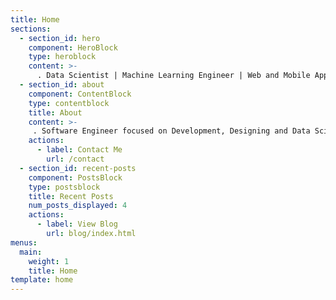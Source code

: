 ```yaml
---
title: Home
sections:
  - section_id: hero
    component: HeroBlock
    type: heroblock
    content: >-
      . Data Scientist | Machine Learning Engineer | Web and Mobile App Developer | Writer | Blockchain Enthusiast.
  - section_id: about
    component: ContentBlock
    type: contentblock
    title: About
    content: >-
     . Software Engineer focused on Development, Designing and Data Science. I am expert in development of software solutions including Web and Mobile applications. Alongside this I keep myself up-to-date with the latest technologies and tools in the market. As far as my skills are concerned, I have experience in development life-cycle, testing and project management. Machine learning is the core area of my focus apart from my software engineering projects and I have employed these skills on some areas of machine learning research like Anomaly detection, Predictive analytics, Natural Language Processing etc. Currently my working stack revolves around JavaScript and I am expert in ReactJS, NodeJS, Express and MongoDB but I enjoy working on any new technologies to keep myself up and running with trends in industry. Being a lead Front-End Engineer at Saaya Health, my responsibilities are impact-full and widespread and managing all the development work here imparts me good management skills. So, if you have something to discuss with me regarding all these things, then connect with me at 'saeed_dev@yahoo.com'. I look forward to speaking with you.
    actions:
      - label: Contact Me
        url: /contact
  - section_id: recent-posts
    component: PostsBlock
    type: postsblock
    title: Recent Posts
    num_posts_displayed: 4
    actions:
      - label: View Blog
        url: blog/index.html
menus:
  main:
    weight: 1
    title: Home
template: home
---
```

